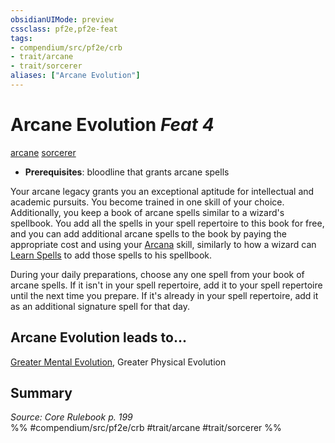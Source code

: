 ```yaml
---
obsidianUIMode: preview
cssclass: pf2e,pf2e-feat
tags:
- compendium/src/pf2e/crb
- trait/arcane
- trait/sorcerer
aliases: ["Arcane Evolution"]
---
```

# Arcane Evolution  *Feat 4*  
[arcane](rules/traits/arcane.md)  [sorcerer](rules/traits/sorcerer.md)  

- **Prerequisites**: bloodline that grants arcane spells

Your arcane legacy grants you an exceptional aptitude for intellectual and academic pursuits. You become trained in one skill of your choice. Additionally, you keep a book of arcane spells similar to a wizard's spellbook. You add all the spells in your spell repertoire to this book for free, and you can add additional arcane spells to the book by paying the appropriate cost and using your [Arcana](compendium/skills.md#Arcana) skill, similarly to how a wizard can [Learn Spells](rules/actions/learn-a-spell.md) to add those spells to his spellbook.

During your daily preparations, choose any one spell from your book of arcane spells. If it isn't in your spell repertoire, add it to your spell repertoire until the next time you prepare. If it's already in your spell repertoire, add it as an additional signature spell for that day.

## Arcane Evolution leads to...

[Greater Mental Evolution](compendium/feats/greater-mental-evolution.md), Greater Physical Evolution

## Summary

*Source: Core Rulebook p. 199*  
%% #compendium/src/pf2e/crb #trait/arcane #trait/sorcerer %%